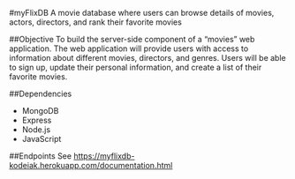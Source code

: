 #myFlixDB
A movie database where users can browse details of movies, actors, directors, and rank their favorite movies

##Objective
To build the server-side component of a “movies” web application. The web
  application will provide users with access to information about different
  movies, directors, and genres. Users will be able to sign up, update their
  personal information, and create a list of their favorite movies.

##Dependencies
  - MongoDB
  - Express
  - Node.js
  - JavaScript

##Endpoints
See https://myflixdb-kodeiak.herokuapp.com/documentation.html